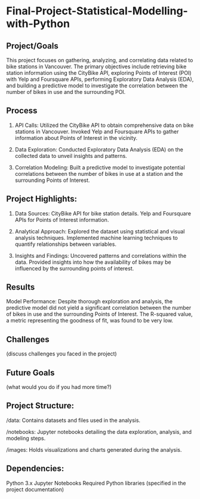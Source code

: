 # Final-Project-Statistical-Modelling-with-Python

## Project/Goals
This project focuses on gathering, analyzing, and correlating data related to bike stations in Vancouver. The primary objectives include retrieving bike station information using the CityBike API, exploring Points of Interest (POI) with Yelp and Foursquare APIs, performing Exploratory Data Analysis (EDA), and building a predictive model to investigate the correlation between the number of bikes in use and the surrounding POI.

## Process
1. API Calls:
Utilized the CityBike API to obtain comprehensive data on bike stations in Vancouver.
Invoked Yelp and Foursquare APIs to gather information about Points of Interest in the vicinity.

2. Data Exploration:
Conducted Exploratory Data Analysis (EDA) on the collected data to unveil insights and patterns.

3. Correlation Modeling:
Built a predictive model to investigate potential correlations between the number of bikes in use at a station and the surrounding Points of Interest.

## Project Highlights:

1. Data Sources:
CityBike API for bike station details.
Yelp and Foursquare APIs for Points of Interest information.

2. Analytical Approach:
Explored the dataset using statistical and visual analysis techniques.
Implemented machine learning techniques to quantify relationships between variables.

3. Insights and Findings:
Uncovered patterns and correlations within the data.
Provided insights into how the availability of bikes may be influenced by the surrounding points of interest.

## Results
Model Performance:
Despite thorough exploration and analysis, the predictive model did not yield a significant correlation between the number of bikes in use and the surrounding Points of Interest. The R-squared value, a metric representing the goodness of fit, was found to be very low.

## Challenges 
(discuss challenges you faced in the project)

## Future Goals
(what would you do if you had more time?)

## Project Structure:
/data:
Contains datasets and files used in the analysis.

/notebooks:
Jupyter notebooks detailing the data exploration, analysis, and modeling steps.

/images:
Holds visualizations and charts generated during the analysis.

## Dependencies:
Python 3.x
Jupyter Notebooks
Required Python libraries (specified in the project documentation)
